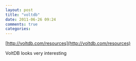 ```yaml
---
layout: post
title: "voltdb"
date: 2011-06-26 09:24
comments: true
categories: 
---
```

[http://voltdb.com/resources](http://voltdb.com/resources)


VoltDB looks very interesting

